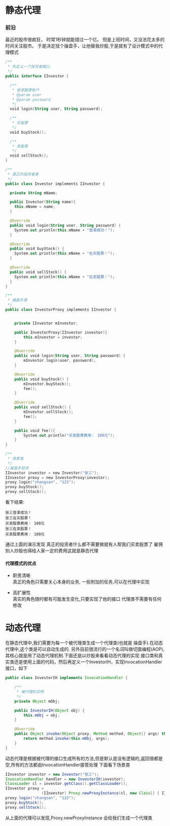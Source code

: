 # 静态代理

### 前沿

最近的股市很疯狂，
时常1秒钟就能错过一个亿。
但是上班时间，又没法花太多的时间关注股市。
于是决定找个操盘手，让他替我炒股,于是就有了设计模式中的代理模式

```kotlin
/**
 * 先定义一个投资者接口
 */
public interface IInvestor {

  /**
   * 登录股票账户
   * @param user
   * @param password
   */
  void login(String user, String password);

  /**
   * 买股票
   */
  void buyStock();

  /**
   * 卖股票
   */
  void sellStock();
}

```

```kotlin
/**
 * 真正的投资者类
 */
public class Investor implements IInvestor {

  private String mName;

  public Investor(String name){
    this.mName = name;
  }

  @Override
  public void login(String user, String password) {
    System.out.println(this.mName + "登录成功！");
  }

  @Override
  public void buyStock() {
    System.out.println(this.mName + "在买股票！");
  }

  @Override
  public void sellStock() {
    System.out.println(this.mName + "在卖股票！");
  }
}
```

```kotlin
/**
 * 操盘手类
 */
public class InvestorProxy implements IInvestor {


    private IInvestor mInvestor;

    public InvestorProxy(IInvestor investor){
        this.mInvestor = investor;
    }

    @Override
    public void login(String user, String password) {
        mInvestor.login(user, password);
    }

    @Override
    public void buyStock() {
        mInvestor.buyStock();
        fee();
    }

    @Override
    public void sellStock() {
        mInvestor.sellStock();
        fee();
    }

    public void fee(){
        System.out.println("买卖股票费用： 100元");
    }
}
```

```kotlin
/**
 * 场景类
 */
//操盘手投资
IInvestor investor = new Investor("张三");
IInvestor proxy = new InvestorProxy(investor);
proxy.login("zhangsan", "123");
proxy.buyStock();
proxy.sellStock();
```

看下结果:
```
张三登录成功！
张三在买股票！
买卖股票费用： 100元
张三在卖股票！
买卖股票费用： 100元
```

通过上面的演示发现
真正的投资者什么都不需要做就有人帮我们买卖股票了
雇佣别人炒股也得给人家一定的费用这就是静态代理

#### 代理模式的优点

- 职责清晰<br>
  真正的角色只需要关心本身的业务,
  一些附加的任务,可以在代理中实现

- 高扩展性<br>
  真实的角色随时都有可能发生变化,只要实现了他的接口
  代理类不需要有任何修改
  
  
# 动态代理

在静态代理中,我们需要为每一个被代理类生成一个代理类(也就是 操盘手).在动态代理中,这个类是可以自动生成的.
另外目前很流行的一个名词叫做切面编程(AOP),其核心就是用了动态代理机制.下面还是以炒股来看看动态代理的实现
接口类和真实类还是使用上面的代码，然后再定义一个InvestorIH，实现InvocationHandler接口，如下
```java
public class InvestorIH implements InvocationHandler {

    /**
     * 被代理的实例
     */
    private Object mObj;

    public InvestorIH(Object obj) {
        this.mObj = obj;
    }

    @Override
    public Object invoke(Object proxy, Method method, Object[] args) throws Throwable {
        return method.invoke(this.mObj, args);
    }
}
```
动态代理是根据被代理的接口生成所有的方法,但是默认是没有逻辑的,返回值都是空,所有的方法都由InvocationHandler接管处理 下面看下场景类
```java
IInvestor investor = new Investor("张三");
InvocationHandler handler = new InvestorIH(investor);
ClassLoader cl = investor.getClass().getClassLoader();
IInvestor proxy =
                (IInvestor) Proxy.newProxyInstance(cl, new Class[] { IInvestor.class }, handler);
proxy.login("zhangsan", "123");
proxy.buyStock();
proxy.sellStock();
```
从上面的代理可以发现,Proxy.newProxyInstance 会给我们生成一个代理类
